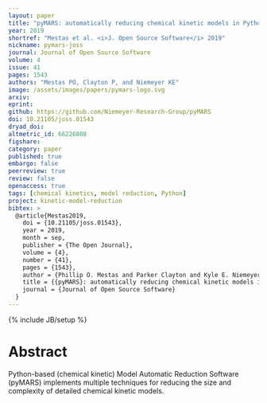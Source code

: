```yaml
---
layout: paper
title: "pyMARS: automatically reducing chemical kinetic models in Python"
year: 2019
shortref: "Mestas et al. <i>J. Open Source Software</i> 2019"
nickname: pymars-joss
journal: Journal of Open Source Software
volume: 4
issue: 41
pages: 1543
authors: "Mestas PO, Clayton P, and Niemeyer KE"
image: /assets/images/papers/pymars-logo.svg
arxiv:
eprint:
github: https://github.com/Niemeyer-Research-Group/pyMARS
doi: 10.21105/joss.01543
dryad_doi:
altmetric_id: 66226808
figshare:
category: paper
published: true
embargo: false
peerreview: true
review: false
openaccess: true
tags: [chemical kinetics, model reduction, Python]
project: kinetic-model-reduction
bibtex: >
  @article{Mestas2019,
    doi = {10.21105/joss.01543},
    year = 2019,
    month = sep,
    publisher = {The Open Journal},
    volume = {4},
    number = {41},
    pages = {1543},
    author = {Phillip O. Mestas and Parker Clayton and Kyle E. Niemeyer},
    title = {{pyMARS}: automatically reducing chemical kinetic models in {Python}},
    journal = {Journal of Open Source Software}
  }
---
```

{% include JB/setup %}

# Abstract

Python-based (chemical kinetic) Model Automatic Reduction Software (pyMARS) implements multiple techniques for reducing the size and complexity of detailed chemical kinetic models.
